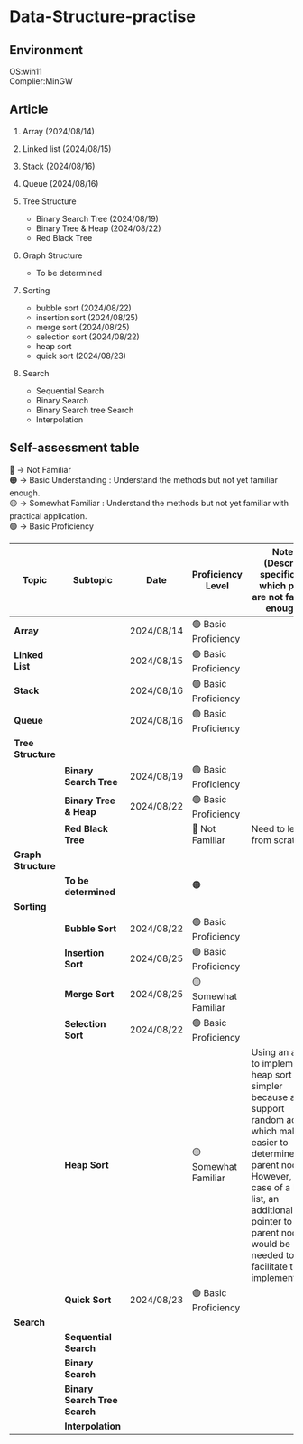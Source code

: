 # Data-Structure-practise
## Environment
OS:win11  
Complier:MinGW  


## Article 
1. Array (2024/08/14) 
2. Linked list (2024/08/15) 
3. Stack (2024/08/16) 
4. Queue (2024/08/16) 
5. Tree Structure  
    * Binary Search Tree  (2024/08/19) 
    * Binary Tree & Heap  (2024/08/22) 
    * Red Black Tree 
6. Graph Structure 
    * To be determined
7. Sorting
    * bubble sort (2024/08/22) 
    * insertion sort (2024/08/25) 
    * merge sort  (2024/08/25)
    * selection sort (2024/08/22) 
    * heap sort 
    * quick sort (2024/08/23) 

8. Search
    * Sequential Search
    * Binary Search
    * Binary Search tree Search
    * Interpolation


##  Self-assessment table 

🔴 -> Not Familiar      
🟠 -> Basic Understanding :  Understand the methods but not yet familiar enough.  
🟡 -> Somewhat Familiar   :  Understand the methods but not yet familiar with practical application.    
🟢 -> Basic Proficiency   




| Topic              | Subtopic                        | Date         | Proficiency Level       | Notes  (Describe specifically which parts are not familiar enough )                                 |
|--------------------|---------------------------------|--------------| -----------------------|------------------------------------------|
| **Array**          |                                 | 2024/08/14   | 🟢 Basic Proficiency   |                                          |
| **Linked List**    |                                 | 2024/08/15   | 🟢 Basic Proficiency   |                                          |
| **Stack**          |                                 | 2024/08/16   | 🟢 Basic Proficiency   |                                          |
| **Queue**          |                                 | 2024/08/16   | 🟢 Basic Proficiency   |                                          |
| **Tree Structure** |                                 |              |                         |                                          |
|                    | **Binary Search Tree**          | 2024/08/19   | 🟢 Basic Proficiency   |                                          |
|                    | **Binary Tree & Heap**          | 2024/08/22   | 🟢 Basic Proficiency   |                                          |
|                    | **Red Black Tree**              |              | 🔴 Not Familiar        | Need to learn from scratch               |
| **Graph Structure**|                                 |              |                         |                                          |
|                    | **To be determined**            |              | 🟠                     |                                          |
| **Sorting**        |                                 |              |                         |                                          |
|                    | **Bubble Sort**                 | 2024/08/22   | 🟢 Basic Proficiency   |                                          |
|                    | **Insertion Sort**              | 2024/08/25   | 🟢 Basic Proficiency   |                                           |
|                    | **Merge Sort**                  | 2024/08/25   | 🟡 Somewhat Familiar   |                       |
|                    | **Selection Sort**              | 2024/08/22   | 🟢 Basic Proficiency   |                                          |
|                    | **Heap Sort**                   |              | 🟡 Somewhat Familiar   |Using an array to implement heap sort is simpler because arrays support random access, which makes it easier to determine parent nodes. However, in the case of a linked list, an additional pointer to the parent node would be needed to facilitate the implementation.|
|                    | **Quick Sort**                  | 2024/08/23   | 🟢 Basic Proficiency   |                                          |
| **Search**         |                                 |              |                         |                                         |
|                    | **Sequential Search**           |              |                         |                                         |
|                    | **Binary Search**               |              |                         |                                         |
|                    | **Binary Search Tree Search**   |              |                         |                                          |
|                    | **Interpolation**               |              |                         |                                         |

